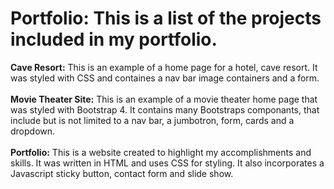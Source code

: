 # Portfolio: This is a list of the  projects included in my portfolio. <BR>
<strong>Cave Resort:</strong>  This is an example of a home page for a hotel, cave resort.  It was styled with CSS and containes a nav bar image containers and a form.<BR><BR>
<strong>Movie Theater Site:</strong> This is an example of a movie theater home page that was styled with Bootstrap 4.  It contains many Bootstraps componants, that include but is not limited to a nav bar, a jumbotron, form, cards and a dropdown.<BR><BR>
<strong>Portfolio:</strong>  This is a website created to highlight my accomplishments and skills.  It was written in HTML and uses CSS for styling.  It also incorporates a Javascript sticky button, contact form and slide show.
